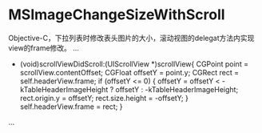 # MSImageChangeSizeWithScroll
Objective-C，下拉列表时修改表头图片的大小，滚动视图的delegat方法内实现view的frame修改。
...

- (void)scrollViewDidScroll:(UIScrollView *)scrollView{
    CGPoint point = scrollView.contentOffset;
    CGFloat offsetY = point.y;
    CGRect rect = self.headerView.frame;
    if (offsetY <= 0) {
        offsetY = offsetY < -kTableHeaderImageHeight ? offsetY : -kTableHeaderImageHeight;
        rect.origin.y = offsetY;
        rect.size.height = -offsetY;
    }
    self.headerView.frame = rect;
}

...
